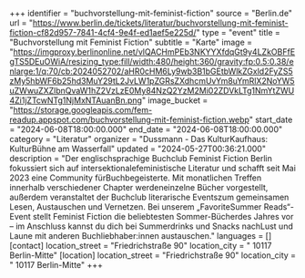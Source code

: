 +++
identifier = "buchvorstellung-mit-feminist-fiction"
source = "Berlin.de"
url = "https://www.berlin.de/tickets/literatur/buchvorstellung-mit-feminist-fiction-cf82d957-7841-4cf4-9e4f-ed1aef5e225d/"
type = "event"
title = "Buchvorstellung mit Feminist Fiction"
subtitle = "Karte"
image = "https://imgproxy.berlinonline.net/vlQACHmPEb3NKYYXfdqGt9y4LZkOBFfEgTS5DEuOWiA/resizing_type:fill/width:480/height:360/gravity:fp:0.5:0.38/enlarge:1/q:70/cb:2024052702/aHR0cHM6Ly9wb3B1bGEtbWlkZGxld2FyZS5zMy5hbWF6b25hd3MuY29tL2JvLW1pZGRsZXdhcmUvYm8uYmRlX2NoYW5uZWwuZXZlbnQvaW1hZ2VzLzE0My84NzQ2YzM2Mi02ZDVkLTg1NmYtZWU4Zi1jZTcwNTg1NjMxNTAuanBn.png"
image_bucket = "https://storage.googleapis.com/fem-readup.appspot.com/buchvorstellung-mit-feminist-fiction.webp"
start_date = "2024-06-08T18:00:00.000"
end_date = "2024-06-08T18:00:00.000"
category = "Literatur"
organizer = "Dussmann - Das KulturKaufhaus: KulturBühne am Wasserfall"
updated = "2024-05-27T00:36:21.000"
description = "Der englischsprachige Buchclub Feminist Fiction Berlin fokussiert sich auf intersektionalefeministische Literatur und schafft seit Mai 2023 eine Community fürBuchbegeisterte. Mit monatlichen Treffen innerhalb verschiedener Chapter werdeneinzelne Bücher vorgestellt, außerdem veranstaltet der Buchclub literarische Eventszum gemeinsamen Lesen, Austauschen und Vernetzen. Bei unserem „FavoriteSummer Reads“-Event stellt Feminist Fiction die beliebtesten Sommer-Bücherdes Jahres vor – im Anschluss kannst du dich bei Summerdrinks und Snacks nachLust und Laune mit anderen Buchliebhaber:innen austauschen."
languages = []
[contact]
location_street = "Friedrichstraße 90"
location_city = " 10117 Berlin-Mitte"
[location]
location_street = "Friedrichstraße 90"
location_city = " 10117 Berlin-Mitte"
+++